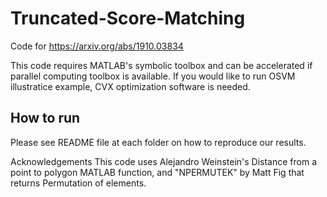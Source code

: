# Truncated-Score-Matching
Code for https://arxiv.org/abs/1910.03834

This code requires MATLAB's symbolic toolbox and can be accelerated if parallel computing toolbox is available. If you would like to run OSVM illustratice example, CVX optimization software is needed. 

## How to run
Please see README file at each folder on how to reproduce our results.

Acknowledgements
This code uses Alejandro Weinstein's Distance from a point to polygon MATLAB function, and "NPERMUTEK" by Matt Fig that returns Permutation of elements. 

